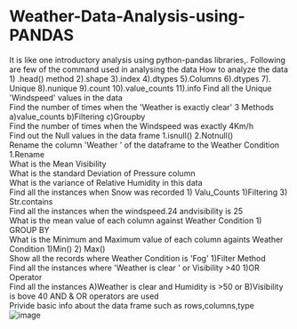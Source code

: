 # Weather-Data-Analysis-using-PANDAS
It is like one introductory analysis using python-pandas libraries,.
Following are few of the command used in analysing the data
How to analyze the data  1) .head() method  2).shape  3).index  4).dtypes 5).Columns 6).dtypes 7). Unique 8).nunique 9).count 10).value_counts 11).info	
Find all the Unique 'Windspeed' values in the data								
Find the number of times when the 'Weather is exactly clear' 3 Methods a)value_counts   b)Filtering   c)Groupby								
Find the number of times when the Windspeed was exactly 4Km/h								
Find out the Null values in the data frame 1.isnull() 2.Notnull()								
Rename the column 'Weather ' of the dataframe to the Weather Condition 1.Rename 								
What is the Mean Visibility								
What is the standard Deviation of Pressure column								
What is the variance of Relative Humidity in this data								
Find all the instances when Snow was  recorded 1) Valu_Counts 1)Filtering 3) Str.contains								
Find all the instances when the windspeed.24 andvisibility is  25								
What is the mean value of each column against Weather Condition 1) GROUP BY 								
What is the Minimum and Maximum value of each column againts Weather Condition 1)Min()  2) Max()								
Show all the records where Weather Condition is 'Fog'  1)Filter Method								
Find all the instances where 'Weather is clear ' or Visibility >40  1)OR Operator								
Find all the instances  A)Weather is clear and Humidity is >50 or B)Visibility is bove 40  AND & OR operators are used 								
Privide basic info about the data frame such as rows,columns,type								
![image](https://user-images.githubusercontent.com/108050874/176394496-a25d203e-0e00-4f87-ad97-ba6b63e4ad08.png)
